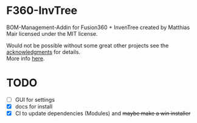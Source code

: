 # F360-InvTree
 BOM-Management-Addin for Fusion360 + InvenTree created by Matthias Mair licensed under the MIT license.

Would not be possible without some great other projects see the [acknowledgments](https://github.com/matmair/F360-InvTree/python/InvenTree/readme.md) for details.  
More info [here](https://matmair.github.io/F360-InvTree/).

# TODO
- [ ] GUI for settings
- [x] docs for install
- [x] CI to update dependencies (Modules) and ~~maybe make a win installer~~  
